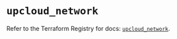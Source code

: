 # `upcloud_network`

Refer to the Terraform Registry for docs: [`upcloud_network`](https://registry.terraform.io/providers/upcloudltd/upcloud/5.11.3/docs/resources/network).
